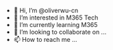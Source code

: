 - 👋 Hi, I’m @oliverwu-cn
- 👀 I’m interested in M365 Tech
- 🌱 I’m currently learning M365
- 💞️ I’m looking to collaborate on ...
- 📫 How to reach me ...

<!---
oliverwu-cn/oliverwu-cn is a ✨ special ✨ repository because its `README.md` (this file) appears on your GitHub profile.
You can click the Preview link to take a look at your changes.
--->
